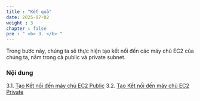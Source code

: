 ```yaml
---
title : "Kết quả"
date: 2025-07-02 
weight : 3 
chapter : false
pre : " <b> 3. </b> "
---
```


Trong bước này, chúng ta sẽ thực hiện tạo kết nối đến các máy chủ EC2 của chúng ta, nằm trong cả public và private subnet.

### Nội dung
3.1. [Tạo Kết nối đến máy chủ EC2 Public](3.1-public-instance/) 
3.2. [Tạo Kết nối đến máy chủ EC2 Private](3.2-private-instance/) 
